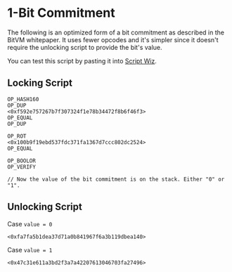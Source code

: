 # 1-Bit Commitment 
The following is an optimized form of a bit commitment as described in the BitVM whitepaper. It uses fewer opcodes and it's simpler since it doesn't require the unlocking script to provide the bit's value. 

You can test this script by pasting it into [Script Wiz](https://ide.scriptwiz.app).

## Locking Script 
```
OP_HASH160
OP_DUP
<0xf592e757267b7f307324f1e78b34472f8b6f46f3>
OP_EQUAL
OP_DUP

OP_ROT
<0x100b9f19ebd537fdc371fa1367d7ccc802dc2524>
OP_EQUAL

OP_BOOLOR
OP_VERIFY

// Now the value of the bit commitment is on the stack. Either "0" or "1".
```

## Unlocking Script 

Case `value = 0`
```
<0xfa7fa5b1dea37d71a0b841967f6a3b119dbea140>
```
Case `value = 1`
```
<0x47c31e611a3bd2f3a7a42207613046703fa27496>
```
